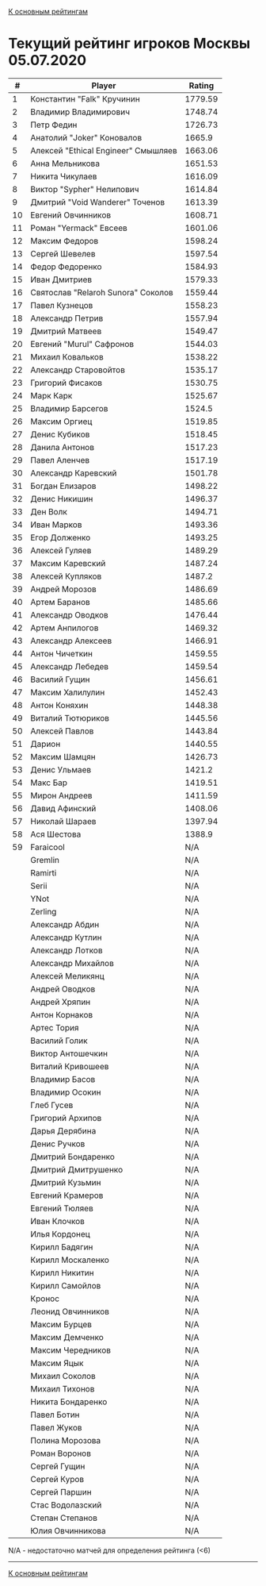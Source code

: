 [К основным рейтингам](https://pee-kay.github.io/russian-wu-rating)
# Текущий рейтинг игроков Москвы 05.07.2020 #

| # |Player                             |Rating  |
|---|-----------------------------------|--------|
|  1|Константин "Falk" Кручинин         |1779.59 |
|  2|Владимир Владимирович              |1748.74 |
|  3|Петр Федин                         |1726.73 |
|  4|Анатолий "Joker" Коновалов         |1665.9  |
|  5|Алексей "Ethical Engineer" Смышляев|1663.06 |
|  6|Анна Мельникова                    |1651.53 |
|  7|Никита Чикулаев                    |1616.09 |
|  8|Виктор "Sypher" Нелипович          |1614.84 |
|  9|Дмитрий "Void Wanderer" Точенов    |1613.39 |
| 10|Евгений Овчинников                 |1608.71 |
| 11|Роман "Yermack" Евсеев             |1601.06 |
| 12|Максим Федоров                     |1598.24 |
| 13|Сергей Шевелев                     |1597.54 |
| 14|Федор Федоренко                    |1584.93 |
| 15|Иван Дмитриев                      |1579.33 |
| 16|Святослав "Relaroh Sunora" Соколов |1559.44 |
| 17|Павел Кузнецов                     |1558.23 |
| 18|Александр Петрив                   |1557.94 |
| 19|Дмитрий Матвеев                    |1549.47 |
| 20|Евгений "Murul" Сафронов           |1544.03 |
| 21|Михаил Ковальков                   |1538.22 |
| 22|Александр Старовойтов              |1535.17 |
| 23|Григорий Фисаков                   |1530.75 |
| 24|Марк Карк                          |1525.67 |
| 25|Владимир Барсегов                  |1524.5  |
| 26|Максим Оргиец                      |1519.85 |
| 27|Денис Кубиков                      |1518.45 |
| 28|Данила Антонов                     |1517.23 |
| 29|Павел Аленчев                      |1517.19 |
| 30|Александр Каревский                |1501.78 |
| 31|Богдан Елизаров                    |1498.22 |
| 32|Денис Никишин                      |1496.37 |
| 33|Ден Волк                           |1494.71 |
| 34|Иван Марков                        |1493.36 |
| 35|Егор Долженко                      |1493.25 |
| 36|Алексей Гуляев                     |1489.29 |
| 37|Максим Каревский                   |1487.24 |
| 38|Алексей Купляков                   |1487.2  |
| 39|Андрей Морозов                     |1486.69 |
| 40|Артем Баранов                      |1485.66 |
| 41|Александр Оводков                  |1476.44 |
| 42|Артем Анпилогов                    |1469.32 |
| 43|Александр Алексеев                 |1466.91 |
| 44|Антон Чичеткин                     |1459.55 |
| 45|Александр Лебедев                  |1459.54 |
| 46|Василий Гущин                      |1456.61 |
| 47|Максим Халилулин                   |1452.43 |
| 48|Антон Коняхин                      |1448.38 |
| 49|Виталий Тютюриков                  |1445.56 |
| 50|Алексей Павлов                     |1443.84 |
| 51|Дарион                             |1440.55 |
| 52|Максим Шамцян                      |1426.73 |
| 53|Денис Ульмаев                      |1421.2  |
| 54|Макс Бар                           |1419.51 |
| 55|Мирон Андреев                      |1411.59 |
| 56|Давид Афинский                     |1408.06 |
| 57|Николай Шараев                     |1397.94 |
| 58|Ася Шестова                        |1388.9  |
| 59|Faraicool                          |   N/A  |
|   |Gremlin                            |   N/A  |
|   |Ramirti                            |   N/A  |
|   |Serii                              |   N/A  |
|   |YNot                               |   N/A  |
|   |Zerling                            |   N/A  |
|   |Александр Абдин                    |   N/A  |
|   |Александр Кутлин                   |   N/A  |
|   |Александр Лотков                   |   N/A  |
|   |Александр Михайлов                 |   N/A  |
|   |Алексей Меликянц                   |   N/A  |
|   |Андрей Оводков                     |   N/A  |
|   |Андрей Хряпин                      |   N/A  |
|   |Антон Корнаков                     |   N/A  |
|   |Артес Тория                        |   N/A  |
|   |Василий Голик                      |   N/A  |
|   |Виктор Антошечкин                  |   N/A  |
|   |Виталий Кривошеев                  |   N/A  |
|   |Владимир Басов                     |   N/A  |
|   |Владимир Осокин                    |   N/A  |
|   |Глеб Гусев                         |   N/A  |
|   |Григорий Архипов                   |   N/A  |
|   |Дарья Дерябина                     |   N/A  |
|   |Денис Ручков                       |   N/A  |
|   |Дмитрий Бондаренко                 |   N/A  |
|   |Дмитрий Дмитрушенко                |   N/A  |
|   |Дмитрий Кузьмин                    |   N/A  |
|   |Евгений Крамеров                   |   N/A  |
|   |Евгений Тюляев                     |   N/A  |
|   |Иван Клочков                       |   N/A  |
|   |Илья Кордонец                      |   N/A  |
|   |Кирилл Бадягин                     |   N/A  |
|   |Кирилл Москаленко                  |   N/A  |
|   |Кирилл Никитин                     |   N/A  |
|   |Кирилл Самойлов                    |   N/A  |
|   |Кронос                             |   N/A  |
|   |Леонид Овчинников                  |   N/A  |
|   |Максим Бурцев                      |   N/A  |
|   |Максим Демченко                    |   N/A  |
|   |Максим Чередников                  |   N/A  |
|   |Максим Яцык                        |   N/A  |
|   |Михаил Соколов                     |   N/A  |
|   |Михаил Тихонов                     |   N/A  |
|   |Никита Бондаренко                  |   N/A  |
|   |Павел Ботин                        |   N/A  |
|   |Павел Жуков                        |   N/A  |
|   |Полина Морозова                    |   N/A  |
|   |Роман Воронов                      |   N/A  |
|   |Сергей Гущин                       |   N/A  |
|   |Сергей Куров                       |   N/A  |
|   |Сергей Паршин                      |   N/A  |
|   |Стас Водолазский                   |   N/A  |
|   |Степан Степанов                    |   N/A  |
|   |Юлия Овчинникова                   |   N/A  |

N/A - недостаточно матчей для определения рейтинга (<6)

---

[К основным рейтингам](https://pee-kay.github.io/russian-wu-rating)
